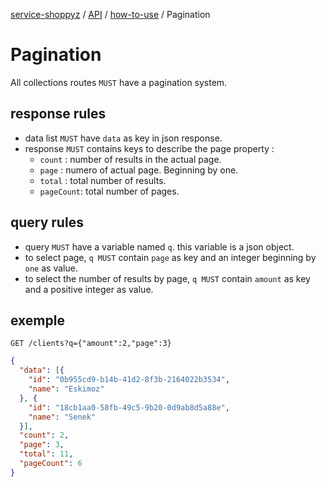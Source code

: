 [service-shoppyz](../../../../README.md) / [API](../README.md) / [how-to-use](./README.md) / Pagination
# Pagination

All collections routes `MUST` have a pagination system.

## response rules

- data list `MUST` have `data` as key in json response.
- response `MUST` contains keys to describe the page property :
  - `count`    : number of results in the actual page.
  - `page`     : numero of actual page. Beginning by one.
  - `total`    : total number of results.
  - `pageCount`: total number of pages.

## query rules

- query `MUST` have a variable named `q`. this variable is a json object.
- to select page, `q MUST` contain `page` as key and an integer beginning by `one` as value.
- to select the number of results by page, `q MUST` contain `amount` as key and a positive integer as value.

## exemple

```
GET /clients?q={"amount":2,"page":3}
```

```json
{
  "data": [{
    "id": "0b955cd9-b14b-41d2-8f3b-2164022b3534",
    "name": "Eskimoz"
  }, {
    "id": "18cb1aa0-58fb-49c5-9b20-0d9ab8d5a88e",
    "name": "Senek"
  }],
  "count": 2,
  "page": 3,
  "total": 11,
  "pageCount": 6
}
```